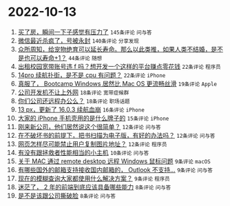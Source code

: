 # 2022-10-13

1. [买了房，瞬间一下子感觉有压力了](https://www.v2ex.com/t/886535) `145条评论` `问与答`
1. [微信最近杀疯了，号被永封](https://www.v2ex.com/t/886555) `140条评论` `分享发现`
1. [众所周知，给宠物绝育可以延长寿命。那么以此类推，如果人类不结婚，是不是也可以寿命+1？](https://www.v2ex.com/t/886599) `44条评论` `随想`
1. [出租校园宽带账号违 f 吗？想开发一个这样的平台赚点零花钱](https://www.v2ex.com/t/886568) `22条评论` `程序员`
1. [14pro 续航扑街，是不是 cpu 有问题？](https://www.v2ex.com/t/886566) `22条评论` `iPhone`
1. [真服了， Bootcamp Windows 居然比 Mac OS 更流畅丝滑](https://www.v2ex.com/t/886579) `19条评论` `Apple`
1. [公司开发机不让上外网](https://www.v2ex.com/t/886589) `18条评论` `宽带症候群`
1. [你们公司还远程办公么？](https://www.v2ex.com/t/886521) `18条评论` `职场话题`
1. [13 px，更新了 16.0.3 续航血崩](https://www.v2ex.com/t/886518) `16条评论` `iPhone`
1. [大家的 iPhone 手机壳用的是什么牌子的](https://www.v2ex.com/t/886614) `15条评论` `iPhone`
1. [刚来新公司，他们居然说这个很简单？](https://www.v2ex.com/t/886613) `12条评论` `问与答`
1. [在不破坏书的前提下，把书扫描为电子版，有好的办法吗？](https://www.v2ex.com/t/886557) `12条评论` `问与答`
1. [网页怎样尽可能禁止用户复制图片地址？](https://www.v2ex.com/t/886546) `12条评论` `程序员`
1. [有没有跟拯救者性能相当的小主机](https://www.v2ex.com/t/886564) `10条评论` `问与答`
1. [关于 MAC 通过 remote desktop 远程 Windows 鼠标问题](https://www.v2ex.com/t/886524) `9条评论` `macOS`
1. [有哪些国外的邮箱支持接收国内邮箱的， Outlook 不支持…](https://www.v2ex.com/t/886523) `9条评论` `问与答`
1. [现在的模糊查询大家都使用什么解决方案？](https://www.v2ex.com/t/886514) `9条评论` `程序员`
1. [迷茫了， 2 年的前端到底应该具备哪些能力](https://www.v2ex.com/t/886592) `8条评论` `问与答`
1. [是不是该跟公司撕破脸](https://www.v2ex.com/t/886541) `8条评论` `问与答`
